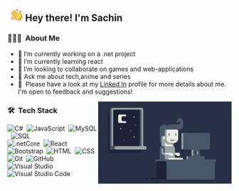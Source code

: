 <img  src="https://raw.githubusercontent.com/AVS1508/AVS1508/master/assets/Hand%20Wave.gif" width='40' align="left"/><h2>Hey there! I'm Sachin</h2>

### 👨🏻‍💻 &nbsp;About Me
- 🔭 I’m currently working on a .net project
- 🌱 I’m currently learning react
- 👯 I’m looking to collaborate on games and web-applications
- 💬 Ask me about tech,anime and series
- 📄 &nbsp;Please have a look at my [Linked In](https://www.linkedin.com/in/sachindiwate/) profile for more details about me. I'm open to feedback and suggestions!







<!-- ## 👋 &nbsp;Hey there! I'm Aditya -->

<!--

💡 &nbsp;I like to explore new technologies and develop software solutions and quick hacks.\ 
🎓 &nbsp;I'm currently studying Computer Science and Mathematics at the University of Massachusetts Amherst.\
🌱 &nbsp;I'm on track for learning more about Artificial Intelligence, Systems Design, and Cloud Architecture.\
✍️ &nbsp;In my free time, I pursue Graphic Design and Blog Writing as hobbies/side hustles.\
💬 &nbsp;Feel free to reach out to me for pro bono consulting and volunteering, or just for some interesting discussion.\
📄 &nbsp;Please have a look at my [Linked In](https://www.linkedin.com/in/sachindiwate/) for more details about me. I'm open to feedback and suggestions! -->

<img alt="Night Coding" src="https://raw.githubusercontent.com/AVS1508/AVS1508/master/assets/Night-Coding.gif" align="right"/>

### 🛠 &nbsp;Tech Stack

![C#](https://img.shields.io/badge/-C%20Sharp-05122A?style=flat&logo=c-sharp&logoColor=white)&nbsp;
![JavaScript](https://img.shields.io/badge/-JavaScript-05122A?style=flat&logo=javascript)&nbsp;
![MySQL](https://img.shields.io/badge/-My%20SQL-05122A?style=flat&logo=mysql&logoColor=white)&nbsp;
![SQL](https://img.shields.io/badge/-SQL-05122A?style=flat&logo=microsoft-sql-server)&nbsp;</br>
![.netCore](https://img.shields.io/badge/-.Net%20%20Core-05122A?style=flat&logo=dotnet&logoColor=white)&nbsp;
![React](https://img.shields.io/badge/-React-05122A?style=flat&logo=react)&nbsp;
![Bootstrap](https://img.shields.io/badge/-Bootstrap-05122A?style=flat&logo=bootstrap&logoColor=563D7C)&nbsp;
![HTML](https://img.shields.io/badge/-HTML-05122A?style=flat&logo=HTML5)&nbsp;
![CSS](https://img.shields.io/badge/-CSS-05122A?style=flat&logo=CSS3&logoColor=1572B6)&nbsp;</br>
![Git](https://img.shields.io/badge/-Git-05122A?style=flat&logo=git)&nbsp;
![GitHub](https://img.shields.io/badge/-GitHub-05122A?style=flat&logo=github)&nbsp;
![Visual Studio](https://img.shields.io/badge/-Visual%20Studio-05122A?style=flat&logo=visual-studio&logoColor=007ACC)&nbsp;
![Visual Studio Code](https://img.shields.io/badge/-Visual%20Studio%20Code-05122A?style=flat&logo=visual-studio-code&logoColor=007ACC)&nbsp;

<!--
### ⚙️ &nbsp;GitHub Analytics

<p align="center">
<a href="https://github.com/dsachin">
  <img height="180em" src="https://github-readme-stats-eight-theta.vercel.app/api?username=dsachin&show_icons=true&theme=algolia&include_all_commits=true&count_private=true"/>
  <img height="180em" src="https://github-readme-stats-eight-theta.vercel.app/api/top-langs/?username=dsachin&layout=compact&langs_count=8&theme=algolia"/>
</a>
</p>
-->

